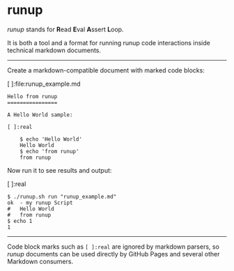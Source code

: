runup
=====

*runup* stands for **R**ead **E**val **A**ssert **L**oop.

It is both a tool and a format for running runup code interactions inside technical markdown documents.

---

Create a markdown-compatible document with marked code blocks:

[ ]:file:runup_example.md

~~~
Hello from runup
================

A Hello World sample:

[ ]:real

	$ echo 'Hello World'
	Hello World
	$ echo 'from runup'
	from runup
~~~

Now run it to see results and output:

[ ]:real

~~~
$ ./runup.sh run "runup_example.md"
ok	- my runup Script
#	Hello World
#	from runup
$ echo 1
1
~~~

---

Code block marks such as `[ ]:real` are ignored by markdown parsers, so
*runup* documents can be used directly by GitHub Pages and several other
Markdown consumers.
